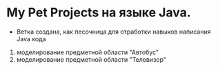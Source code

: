 # My Pet Projects на языке Java.

* Ветка создана, как песочница для отработки навыков написания Java кода
1. моделирование предметной области "Автобус"
2. моделирование предметной области "Телевизор"